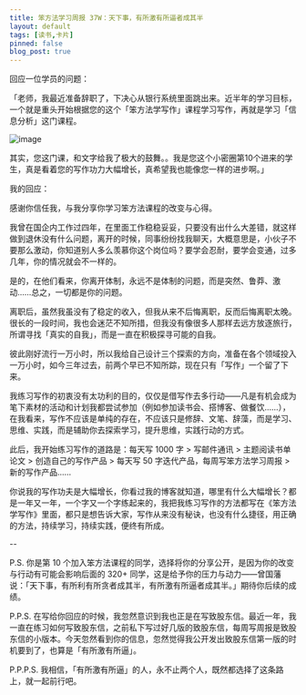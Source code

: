 ```yaml
---
title: 笨方法学习周报 37W：天下事，有所激有所逼者成其半
layout: default
tags: [读书,卡片]
pinned: false
blog_post: true
---
```


回应一位学员的问题：

「老师，我最近准备辞职了，下决心从银行系统里面跳出来。近半年的学习目标，一个就是重头开始根据您的这个「笨方法学写作」课程学习写作，再就是学习「信息分析」这门课程。

![image](https://z3.ax1x.com/2021/07/06/RI6uhn.jpg)

其实，您这门课，和文字给我了极大的鼓舞。。我是您这个小密圈第10个进来的学生，真是看着您的写作功力大幅增长，真希望我也能像您一样的进步啊。」

我的回应：

感谢你信任我，与我分享你学习笨方法课程的改变与心得。

我曾在国企内工作过四年，在里面工作稳稳妥妥，只要没有出什么大差错，就这样做到退休没有什么问题，离开的时候，同事纷纷找我聊天，大概意思是，小伙子不要那么激动，你知道别人多么羡慕你这个岗位吗？要学会忍耐，要学会变通，过多几年，你的情况就会不一样的。

是的，在他们看来，你离开体制，永远不是体制的问题，而是突然、鲁莽、激动……总之，一切都是你的问题。

离职后，虽然我虽没有了稳定的收入，但我从来不后悔离职，反而后悔离职太晚。很长的一段时间，我也会迷茫不知所措，但我没有像很多人那样去远方放逐旅行，所谓寻找「真实的自我」，而是一直在积极探寻可能的自我。

彼此刚好流行一万小时，所以我给自己设计三个探索的方向，准备在各个领域投入一万小时，如今三年过去，前两个早已不知所踪，现在只有「写作」一个留了下来。

我练习写作的初衷没有太功利的目的，仅仅是借写作去多行动——凡是有机会成为笔下素材的活动和计划我都尝试参加（例如参加读书会、搭博客、做餐饮……），在我看来，写作不应该是单纯的存在，不应该只是修辞、文笔、辞藻，而是学习、思维、实践，而是辅助你去探索学习，提升思维，实践行动的方式。

此后，我开始练习写作的道路是：每天写 1000 字 > 写邮件通讯 > 主题阅读书单论文 > 创造自己的写作产品 > 每天写 50 字迭代产品，每周写笨方法学习周报 > 新的写作产品……

你说我的写作功夫是大幅增长，你看过我的博客就知道，哪里有什么大幅增长？都是一年又一年，一个字又一个字练起来的，我把我练习写作的方法都写在《笨方法学写作》里面，都只是想告诉大家，写作从来没有秘诀，也没有什么捷径，用正确的方法，持续学习，持续实践，便终有所成。

--

P.S. 你是第 10 个加入笨方法课程的同学，选择将你的分享公开，是因为你的改变与行动有可能会影响后面的 320+ 同学，这是给予你的压力与动力——曾国藩说：「天下事，有所利有所贪者成其半，有所激有所逼者成其半。」期待你后续的成绩。

P.P.S. 在写给你回应的时候，我忽然意识到我也正是在写致股东信。最近一年，我一直在练习如何写致股东信，之前私下写过好几版的致股东信，每周写周报是致股东信的小版本。今天忽然看到你的信息，忽然觉得我公开发出致股东信第一版的时机要到了，也算是「有所激有所逼」。

P.P.P.S. 我相信，「有所激有所逼」的人，永不止两个人，既然都选择了这条路上，就一起前行吧。